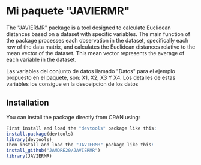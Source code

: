 # Mi paquete "JAVIERMR"

The "JAVIERMR" package is a tool designed to calculate Euclidean distances based on a dataset with specific variables. The main function of the package processes each observation in the dataset, specifically each row of the data matrix, and calculates the Euclidean distances relative to the mean vector of the dataset. This mean vector represents the average of each variable in the dataset.

Las variables del conjunto de datos llamado "Datos" para el ejemplo propuesto en el paquete, son: X1, X2, X3 Y X4. Los detalles de estas variables los consigue en la desceipcion de los datos


## Installation

You can install the package directly from CRAN using:

```r
First install and load the "devtools" package like this:
install.package(devtools)
library(devtools)
Then install and load the "JAVIERMR" package like this:
install_github("JAMORE20/JAVIERMR")
library(JAVIERMR)
